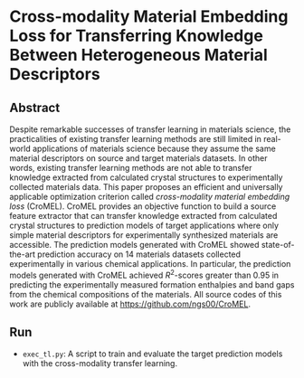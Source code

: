 # Cross-modality Material Embedding Loss for Transferring Knowledge Between Heterogeneous Material Descriptors

## Abstract
Despite remarkable successes of transfer learning in materials science, the practicalities of existing transfer learning methods are still limited in real-world applications of materials science because they assume the same material descriptors on source and target materials datasets. In other words, existing transfer learning methods are not able to transfer knowledge extracted from calculated crystal structures to experimentally collected materials data. This paper proposes an efficient and universally applicable optimization criterion called *cross-modality material embedding loss* (CroMEL). CroMEL provides an objective function to build a source feature extractor that can transfer knowledge extracted from calculated crystal structures to prediction models of target applications where only simple material descriptors for experimentally synthesized materials are accessible. The prediction models generated with CroMEL showed state-of-the-art prediction accuracy on 14 materials datasets collected experimentally in various chemical applications. In particular, the prediction models generated with CroMEL achieved $R^2$-scores greater than 0.95 in predicting the experimentally measured formation enthalpies and band gaps from the chemical compositions of the materials. All source codes of this work are publicly available at https://github.com/ngs00/CroMEL.

## Run
- ``exec_tl.py``: A script to train and evaluate the target prediction models with the cross-modality transfer learning.
